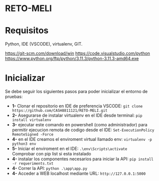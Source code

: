 # RETO-MELI

#  Requisitos

Python, IDE (VSCODE), virtualenv, GIT.

https://git-scm.com/download/win
https://code.visualstudio.com/python
https://www.python.org/ftp/python/3.11.3/python-3.11.3-amd64.exe




# Inicializar

Se debe seguir los siguientes pasos para poder inicializar el entorno de pruebas: 

* **1-** Clonar el repositorio en IDE de preferencia VSCODE: 
`git clone https://github.com/CASH8811121/RETO-MELI.git`
* **2-** Asegurarse de instalar virtualenv en el IDE desde terminal: 
`pip install virtualenv`
* **3-** ejecutar este comando en powershell (como administrador) para permitir ejecucion remota de codigo desde el IDE: 
`Set-ExecutionPolicy RemoteSigned -Force`
* **4-** en el IDE creamos el enviroment virtual llamado env: 
`virtualenv -p python3 env`
* **5-** Iniciar el enviroment en el IDE: 
`.\env\Scripts\activate`  
Comprobar con pip list si esta instalado
* **4-** instalar los componentes necesarios para iniciar la API: 
`pip install -r requeriments.txt`
* **4-** Correr la API: 
`python .\app\app.py`
* **4-** Acceder a WEB localhost mediante URL: 
`http://127.0.0.1:5000`
